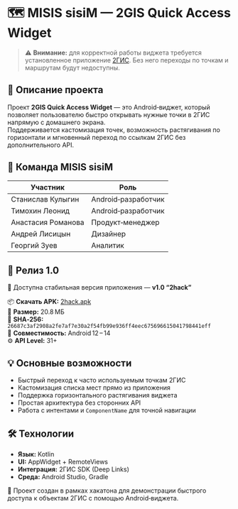 # 🗺️ MISIS sisiM — 2GIS Quick Access Widget

> ⚠️ **Внимание:** для корректной работы виджета требуется установленное приложение [2ГИС](https://2gis.ru/). Без него переходы по точкам и маршрутам будут недоступны.

## 📖 Описание проекта

Проект **2GIS Quick Access Widget** — это Android‑виджет, который позволяет пользователю быстро открывать нужные точки в 2ГИС напрямую с домашнего экрана.  
Поддерживается кастомизация точек, возможность растягивания по горизонтали и мгновенный переход по ссылкам 2ГИС без дополнительного API.

## 👥 Команда MISIS sisiM

| Участник | Роль |
|-----------|------|
| Станислав Кулыгин | Android‑разработчик |
| Тимохин Леонид | Android‑разработчик |
| Анастасия Романова | Продукт‑менеджер |
| Андрей Лисицын | Дизайнер |
| Георгий Зуев | Аналитик |

## 🚀 Релиз 1.0

🎉 Доступна стабильная версия приложения — **v1.0 “2hack”**  

📦 **Скачать APK:** [2hack.apk](https://github.com/Ananasonfire/2hack/releases/download/v1.0/2hack.apk)  
💾 **Размер:** 20.8 МБ  
🔐 **SHA‑256:** `26687c3af2908a2fe7af7e30a2f54fb99e936ff4eec675696615041798441eff`  
📱 **Совместимость:** Android 12 – 14  
⚙️ **API Level:** 31+

## 💡 Основные возможности

- Быстрый переход к часто используемым точкам 2ГИС  
- Кастомизация списка мест прямо из приложения  
- Поддержка горизонтального растягивания виджета  
- Простая архитектура без сторонних API  
- Работа с интентами и `ComponentName` для точной навигации  

## 🛠️ Технологии

- **Язык:** Kotlin  
- **UI:** AppWidget + RemoteViews  
- **Интеграция:** 2ГИС SDK (Deep Links)  
- **Среда:** Android Studio, Gradle

📌 Проект создан в рамках хакатона для демонстрации быстрого доступа к объектам 2ГИС с помощью Android‑виджета.
